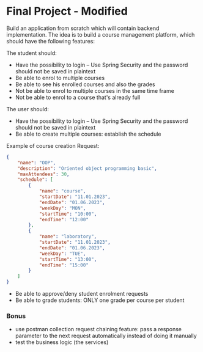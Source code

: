 # Final Project - Modified

Build an application from scratch which will contain backend implementation. The idea is to build a course management platform, which should have the following features:

The student should:
- Have the possibility to login – Use Spring Security and the password should not be saved in plaintext
- Be able to enrol to multiple courses
- Be able to see his enrolled courses and also the grades
- Not be able to enrol to multiple courses in the same time frame
- Not be able to enrol to a course that's already full

The user should:
- Have the possibility to login – Use Spring Security and the password should not be saved in plaintext
- Be able to create multiple courses: establish the schedule

Example of course creation Request: 
```json
{
	"name": "OOP",
	"description": "Oriented object programming basic",
	"maxAttendees": 30,
	"schedule": [
		{
			"name": "course",
			"startDate": "11.01.2023",
			"endDate": "01.06.2023",
			"weekDay": "MON",
			"startTime": "10:00",
			"endTime": "12:00"
		},
		{
			"name": "laboratory",
			"startDate": "11.01.2023",
			"endDate": "01.06.2023",
			"weekDay": "TUE",
			"startTime": "13:00",
			"endTime": "15:00"
		}
	]
}
```
- Be able to approve/deny student enrolment requests
- Be able to grade students: ONLY one grade per course per student

### Bonus
- use postman collection request chaining feature: pass a response parameter to the next request automatically instead of doing it manually
- test the business logic (the services)


